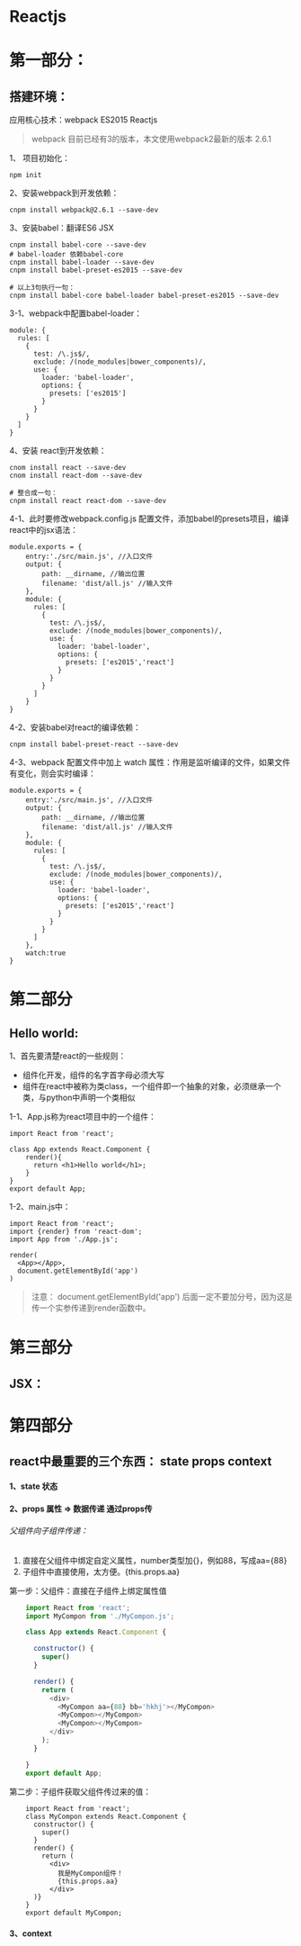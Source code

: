 # Reactjs

# 第一部分：
## 搭建环境：

应用核心技术：webpack ES2015 Reactjs

> webpack 目前已经有3的版本，本文使用webpack2最新的版本 2.6.1

1、 项目初始化：

    npm init

2、安装webpack到开发依赖：

    cnpm install webpack@2.6.1 --save-dev

3、安装babel：翻译ES6 JSX

    cnpm install babel-core --save-dev
    # babel-loader 依赖babel-core
    cnpm install babel-loader --save-dev
    cnpm install babel-preset-es2015 --save-dev

    # 以上3句执行一句：
    cnpm install babel-core babel-loader babel-preset-es2015 --save-dev

3-1、webpack中配置babel-loader：

    module: {
      rules: [
        {
          test: /\.js$/,
          exclude: /(node_modules|bower_components)/,
          use: {
            loader: 'babel-loader',
            options: {
              presets: ['es2015']
            }
          }
        }
      ]
    }
4、安装 react到开发依赖：

    cnom install react --save-dev
    cnom install react-dom --save-dev

    # 整合成一句：
    cnpm install react react-dom --save-dev

4-1、此时要修改webpack.config.js 配置文件，添加babel的presets项目，编译react中的jsx语法：

    module.exports = {
        entry:'./src/main.js', //入口文件
        output: {
            path: __dirname, //输出位置
            filename: 'dist/all.js' //输入文件
        },
        module: {
          rules: [
            {
              test: /\.js$/,
              exclude: /(node_modules|bower_components)/,
              use: {
                loader: 'babel-loader',
                options: {
                  presets: ['es2015','react']
                }
              }
            }
          ]
        }
    }

4-2、安装babel对react的编译依赖：

    cnpm install babel-preset-react --save-dev

4-3、webpack 配置文件中加上 watch 属性：作用是监听编译的文件，如果文件有变化，则会实时编译：

    module.exports = {
        entry:'./src/main.js', //入口文件
        output: {
            path: __dirname, //输出位置
            filename: 'dist/all.js' //输入文件
        },
        module: {
          rules: [
            {
              test: /\.js$/,
              exclude: /(node_modules|bower_components)/,
              use: {
                loader: 'babel-loader',
                options: {
                  presets: ['es2015','react']
                }
              }
            }
          ]
        },
        watch:true
    }

# 第二部分
## Hello world:

1、首先要清楚react的一些规则：

- 组件化开发，组件的名字首字母必须大写
- 组件在react中被称为类class，一个组件即一个抽象的对象，必须继承一个类，与python中声明一个类相似

1-1、App.js称为react项目中的一个组件：

    import React from 'react';

    class App extends React.Component {
        render(){
          return <h1>Hello world</h1>;
        }
    }
    export default App;

1-2、main.js中：

    import React from 'react';
    import {render} from 'react-dom';
    import App from './App.js';

    render(
      <App></App>,
      document.getElementById('app')
    )

>注意： document.getElementById('app') 后面一定不要加分号，因为这是传一个实参传递到render函数中。

# 第三部分
## JSX：


# 第四部分
## react中最重要的三个东西： state props context

#### 1、state 状态


#### 2、props 属性 => 数据传递 通过props传

###### 父组件向子组件传递：

  1. 直接在父组件中绑定自定义属性，number类型加{}，例如88，写成aa={88}
  2. 子组件中直接使用，太方便。{this.props.aa}

第一步：父组件：直接在子组件上绑定属性值

```js
    import React from 'react';
    import MyCompon from './MyCompon.js';

    class App extends React.Component {

      constructor() {
        super()
      }

      render() {
        return (
          <div>
            <MyCompon aa={88} bb='hkhj'></MyCompon>
            <MyCompon></MyCompon>
            <MyCompon></MyCompon>
          </div>
        );
      }

    }
    export default App;
```

第二步：子组件获取父组件传过来的值：
```
    import React from 'react';
    class MyCompon extends React.Component {
      constructor() {
        super()
      }
      render() {
        return (
          <div>
            我是MyCompon组件！
            {this.props.aa}
          </div>
      )}
    }
    export default MyCompon;
```

#### 3、context
